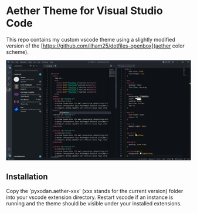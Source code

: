 # Aether Theme for Visual Studio Code
This repo contains my custom vscode theme using a slightly modified version of the [https://github.com/ilham25/dotfiles-openbox](aether color scheme).

![Showcase](./showcase.PNG)

## Installation
Copy the 'pyxodan.aether-xxx' (xxx stands for the current version) folder into your vscode extension directory.
Restart vscode if an instance is running and the theme should be visible under your installed extensions.
